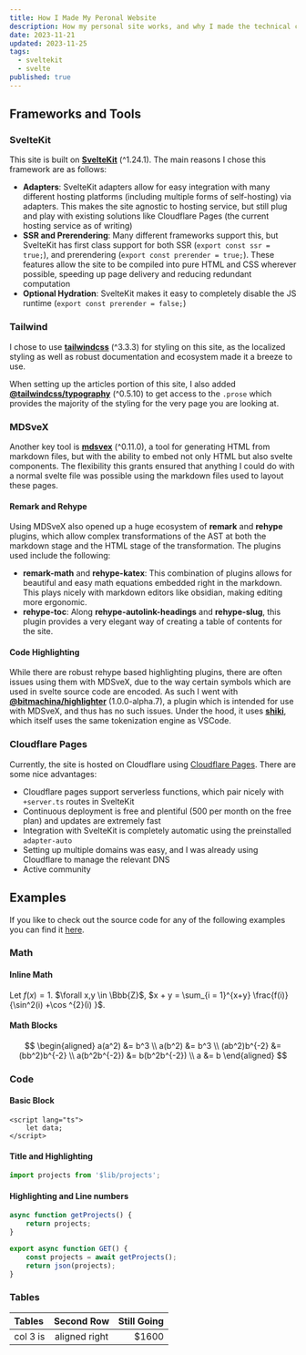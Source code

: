 ```yaml
---
title: How I Made My Peronal Website
description: How my personal site works, and why I made the technical choices I did.
date: 2023-11-21
updated: 2023-11-25
tags:
  - sveltekit
  - svelte
published: true
---
```

## Frameworks and Tools
### SvelteKit
This site is built on [**SvelteKit**](https://github.com/sveltejs/kit) (^1.24.1). The main reasons I chose this framework are as follows:
- **Adapters**: SvelteKit adapters allow for easy integration with many different hosting platforms (including multiple forms of self-hosting) via adapters. This makes the site agnostic to hosting service, but still plug and play with existing solutions like Cloudflare Pages (the current hosting service as of writing)
- **SSR and Prerendering**: Many different frameworks support this, but SvelteKit has first class support for both SSR (`export const ssr = true;`), and prerendering (`export const prerender = true;`). These features allow the site to be compiled into pure HTML and CSS wherever possible, speeding up page delivery and reducing redundant computation
- **Optional Hydration**: SvelteKit makes it easy to completely disable the JS runtime (`export const prerender = false;`)

### Tailwind
I chose to use [**tailwindcss**](https://github.com/tailwindlabs/tailwindcss) (^3.3.3) for styling on this site, as the localized styling as well as robust documentation and ecosystem made it a breeze to use.

When setting up the articles portion of this site, I also added [**@tailwindcss/typography**](https://github.com/tailwindlabs/tailwindcss-typography) (^0.5.10) to get access to the `.prose` which provides the majority of the styling for the very page you are looking at.

### MDSveX
Another key tool is [**mdsvex**](https://github.com/pngwn/MDsveX) (^0.11.0), a tool for generating HTML from markdown files, but with the ability to embed not only HTML but also svelte components. The flexibility this grants ensured that anything I could do with a normal svelte file was possible using the markdown files used to layout these pages. 
#### Remark and Rehype
Using MDSveX also opened up a huge ecosystem of **remark** and **rehype** plugins, which allow complex transformations of the AST at both the markdown stage and the HTML stage of the transformation. The plugins used include the following:
- **remark-math** and **rehype-katex**: This combination of plugins allows for beautiful and easy math equations embedded right in the markdown. This plays nicely with markdown editors like obsidian, making editing more ergonomic.
- **rehype-toc**: Along **rehype-autolink-headings** and **rehype-slug**, this plugin provides a very elegant way of creating a table of contents for the site.

#### Code Highlighting
While there are robust rehype based highlighting plugins, there are often issues using them with MDSveX, due to the way certain symbols which are used in svelte source code are encoded. As such I went with [**@bitmachina/highlighter**](https://github.com/johnhooks/highlighter) (1.0.0-alpha.7), a plugin which is intended for use with MDSveX, and thus has no such issues. Under the hood, it uses [**shiki**](https://github.com/shikijs/shiki), which itself uses the same tokenization engine as VSCode.

### Cloudflare Pages
Currently, the site is hosted on Cloudflare using [Cloudflare Pages](https://developers.cloudflare.com/pages/). There are some nice advantages:
- Cloudflare pages support serverless functions, which pair nicely with `+server.ts` routes in SvelteKit
- Continuous deployment is free and plentiful (500 per month on the free plan) and updates are extremely fast
- Integration with SvelteKit is completely automatic using the preinstalled `adapter-auto` 
- Setting up multiple domains was easy, and I was already using Cloudflare to manage the relevant DNS
- Active community

## Examples

If you like to check out the source code for any of the following examples you can find it [here]({source}).

### Math
#### Inline Math
Let $f(x) = 1$. $\forall x,y \in \Bbb{Z}$, $x + y = \sum_{i = 1}^{x+y} \frac{f(i)}{\sin^2(i) +\cos ^{2}(i) }$.
#### Math Blocks
$$
\begin{aligned}
a(a^2) &= b^3 \\
a(b^2) &= b^3 \\
(ab^2)b^{-2} &= (bb^2)b^{-2} \\
a(b^2b^{-2}) &= b(b^2b^{-2}) \\
a &= b
\end{aligned}
$$
### Code 
#### Basic Block
```svelte 
<script lang="ts">
	let data; 
</script>
```

#### Title and Highlighting
```ts {1} title="src/route/+page.ts" 
import projects from '$lib/projects';
```

#### Highlighting and Line numbers 
```ts {1-3, 6,} showLineNumbers{10}
async function getProjects() {
	return projects;
}

export async function GET() {
	const projects = await getProjects();
	return json(projects);
}
```
### Tables
| Tables   |   Second Row   | Still Going |
|:-------- |:--------------:| -----------:|
| col 3 is | aligned  right |       $1600 |


<script>
	export let source;
</script>